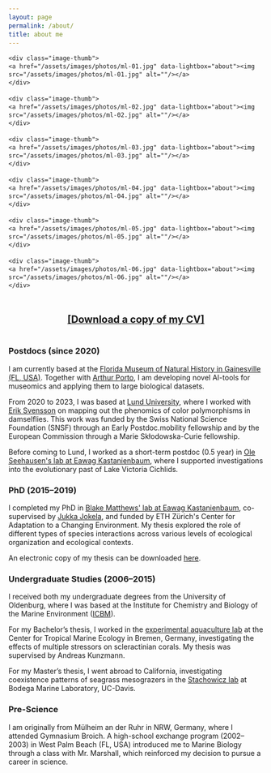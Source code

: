 ```yaml
---
layout: page
permalink: /about/
title: about me
---
```


<div class="gallery-grid">

	<div class="image-thumb">
	<a href="/assets/images/photos/ml-01.jpg" data-lightbox="about"><img src="/assets/images/photos/ml-01.jpg" alt=""/></a>
	</div>

	<div class="image-thumb">
	<a href="/assets/images/photos/ml-02.jpg" data-lightbox="about"><img src="/assets/images/photos/ml-02.jpg" alt=""/></a>
	</div>

	<div class="image-thumb">
	<a href="/assets/images/photos/ml-03.jpg" data-lightbox="about"><img src="/assets/images/photos/ml-03.jpg" alt=""/></a>
	</div>
	
	<div class="image-thumb">
	<a href="/assets/images/photos/ml-04.jpg" data-lightbox="about"><img src="/assets/images/photos/ml-04.jpg" alt=""/></a>
	</div>
	
	<div class="image-thumb">
	<a href="/assets/images/photos/ml-05.jpg" data-lightbox="about"><img src="/assets/images/photos/ml-05.jpg" alt=""/></a>
	</div>

	<div class="image-thumb">
	<a href="/assets/images/photos/ml-06.jpg" data-lightbox="about"><img src="/assets/images/photos/ml-06.jpg" alt=""/></a>
	</div>

</div>
<br>
<br>
<div style="text-align: center;">
  <a
    id="link"
    href="{{ site.data.links.gh_assets_files }}/moritz_luerig_cv.pdf"
    style="font-size: 1.4em; font-weight: bold;"
  >
    [Download a copy of my CV]
  </a>
</div>

<br>

### Postdocs (since 2020)

I am currently based at the [Florida Museum of Natural History in Gainesville (FL, USA)](https://www.floridamuseum.ufl.edu/). Together with [Arthur Porto](https://www.biovisionlab.com/home), I am developing novel AI-tools for museomics and applying them to large biological datasets. 

From 2020 to 2023, I was based at [Lund University](https://www.biology.lu.se/), where I worked with [Erik Svensson](https://portal.research.lu.se/en/persons/erik-svensson) on mapping out the phenomics of color polymorphisms in damselflies. This work was funded by the Swiss National Science Foundation (SNSF) through an Early Postdoc.mobility fellowship and by the European Commission through a Marie Skłodowska-Curie fellowship.

Before coming to Lund, I worked as a short-term postdoc (0.5 year) in [Ole Seehausen's lab at Eawag Kastanienbaum](https://www.eawag.ch/en/about-us/portrait/organisation/staff/profile/ole-seehausen/show/), where I supported investigations into the evolutionary past of Lake Victoria Cichlids.

### PhD (2015–2019)

I completed my PhD in [Blake Matthews' lab at Eawag Kastanienbaum](https://www.blakematthewslab.com/), co-supervised by [Jukka Jokela](https://ae.ethz.ch/current_members/jokela-jukka.html), and funded by ETH Zürich's Center for Adaptation to a Changing Environment. My thesis explored the role of different types of species interactions across various levels of ecological organization and ecological contexts. 

An electronic copy of my thesis can be downloaded [here](https://www.dora.lib4ri.ch/eawag/islandora/object/eawag%3A19819).


### Undergraduate Studies (2006–2015)

I received both my undergraduate degrees from the University of Oldenburg, where I was based at the Institute for Chemistry and Biology of the Marine Environment ([ICBM](https://uol.de/icbm)).

For my Bachelor’s thesis, I worked in the [experimental aquaculture lab](https://www.leibniz-zmt.de/de/tropenforschung/organisation/wissenschaftliche-abteilungen-struktur/oekologie/ag-experimentelle-aquakultur.html) at the Center for Tropical Marine Ecology in Bremen, Germany, investigating the effects of multiple stressors on scleractinian corals. My thesis was supervised by Andreas Kunzmann.

For my Master’s thesis, I went abroad to California, investigating coexistence patterns of seagrass mesograzers in the [Stachowicz lab](https://stachlab.wordpress.com/) at Bodega Marine Laboratory, UC-Davis.


### Pre-Science

I am originally from Mülheim an der Ruhr in NRW, Germany, where I attended Gymnasium Broich. A high-school exchange program (2002–2003) in West Palm Beach (FL, USA) introduced me to Marine Biology through a class with Mr. Marshall, which reinforced my decision to pursue a career in science.

